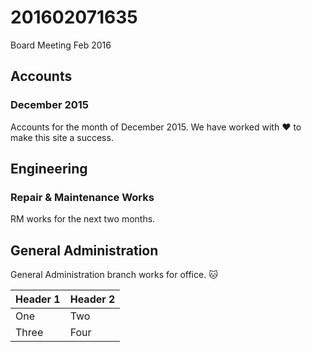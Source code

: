 # 201602071635
Board Meeting Feb 2016
## Accounts
### December 2015
Accounts for the month of December 2015. We have worked with :heart: to make this site a success.
## Engineering
### Repair & Maintenance Works
RM works for the next two months.
## General Administration
General Administration branch works for office. :cat:

Header 1 | Header 2
---------|---------
One | Two
Three | Four

